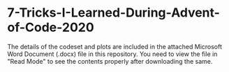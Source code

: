 # 7-Tricks-I-Learned-During-Advent-of-Code-2020

The details of the codeset and plots are included in the attached Microsoft Word Document (.docx) file in this repository. 
You need to view the file in "Read Mode" to see the contents properly after downloading the same.

